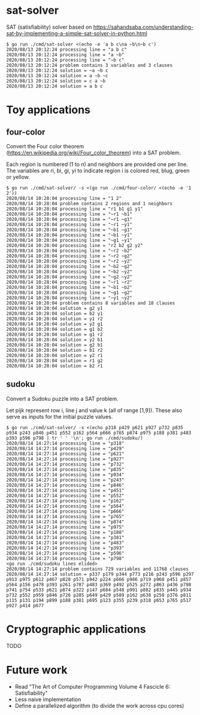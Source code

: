# sat-solver
SAT (satisfiability) solver based on https://sahandsaba.com/understanding-sat-by-implementing-a-simple-sat-solver-in-python.html

```
$ go run ./cmd/sat-solver <(echo -e 'a b c\na ~b\n~b c')
2020/08/13 20:12:24 processing line = "a b c"
2020/08/13 20:12:24 processing line = "a ~b"
2020/08/13 20:12:24 processing line = "~b c"
2020/08/13 20:12:24 problem contains 3 variables and 3 clauses
2020/08/13 20:12:24 solution = ~a ~b c
2020/08/13 20:12:24 solution = a ~b ~c
2020/08/13 20:12:24 solution = c a ~b
2020/08/13 20:12:24 solution = a b c
```

# Toy applications

## four-color

Convert the Four color theorem (https://en.wikipedia.org/wiki/Four_color_theorem) into a SAT problem.

Each region is numbered (1 to n) and neighbors are provided one per line.  The variables are ri, bi, gi, yi to indicate region i is colored red, blug, green or yellow.

```
$ go run ./cmd/sat-solver/ -s <(go run ./cmd/four-color/ <(echo -e '1 2'))
2020/08/14 10:28:04 processing line = "1 2"
2020/08/14 10:28:04 problem contains 2 regions and 1 neighbors
2020/08/14 10:28:04 processing line = "r1 b1 g1 y1"
2020/08/14 10:28:04 processing line = "~r1 ~b1"
2020/08/14 10:28:04 processing line = "~r1 ~g1"
2020/08/14 10:28:04 processing line = "~r1 ~y1"
2020/08/14 10:28:04 processing line = "~b1 ~g1"
2020/08/14 10:28:04 processing line = "~b1 ~y1"
2020/08/14 10:28:04 processing line = "~g1 ~y1"
2020/08/14 10:28:04 processing line = "r2 b2 g2 y2"
2020/08/14 10:28:04 processing line = "~r2 ~b2"
2020/08/14 10:28:04 processing line = "~r2 ~g2"
2020/08/14 10:28:04 processing line = "~r2 ~y2"
2020/08/14 10:28:04 processing line = "~b2 ~g2"
2020/08/14 10:28:04 processing line = "~b2 ~y2"
2020/08/14 10:28:04 processing line = "~g2 ~y2"
2020/08/14 10:28:04 processing line = "~r1 ~r2"
2020/08/14 10:28:04 processing line = "~b1 ~b2"
2020/08/14 10:28:04 processing line = "~g1 ~g2"
2020/08/14 10:28:04 processing line = "~y1 ~y2"
2020/08/14 10:28:04 problem contains 8 variables and 18 clauses
2020/08/14 10:28:04 solution = g2 y1
2020/08/14 10:28:04 solution = b2 y1
2020/08/14 10:28:04 solution = y1 r2
2020/08/14 10:28:04 solution = y2 g1
2020/08/14 10:28:04 solution = g1 b2
2020/08/14 10:28:04 solution = g1 r2
2020/08/14 10:28:04 solution = y2 b1
2020/08/14 10:28:04 solution = g2 b1
2020/08/14 10:28:04 solution = b1 r2
2020/08/14 10:28:04 solution = y2 r1
2020/08/14 10:28:04 solution = r1 g2
2020/08/14 10:28:04 solution = b2 r1
```

## sudoku

Convert a Sudoku puzzle into a SAT problem.

Let pijk represent row i, line j and value k (all of range [1,9]).  These also serve as inputs for the initial puzzle values.

```
$ go run ./cmd/sat-solver/ -s <(echo p318 p429 p621 p927 p732 p835 p934 p243 p846 p451 p552 p162 p564 p666 p765 p874 p975 p188 p381 p483 p393 p596 p798 | tr ' ' '\n'; go run ./cmd/sudoku/)
2020/08/14 14:27:14 processing line = "p318"
2020/08/14 14:27:14 processing line = "p429"
2020/08/14 14:27:14 processing line = "p621"
2020/08/14 14:27:14 processing line = "p927"
2020/08/14 14:27:14 processing line = "p732"
2020/08/14 14:27:14 processing line = "p835"
2020/08/14 14:27:14 processing line = "p934"
2020/08/14 14:27:14 processing line = "p243"
2020/08/14 14:27:14 processing line = "p846"
2020/08/14 14:27:14 processing line = "p451"
2020/08/14 14:27:14 processing line = "p552"
2020/08/14 14:27:14 processing line = "p162"
2020/08/14 14:27:14 processing line = "p564"
2020/08/14 14:27:14 processing line = "p666"
2020/08/14 14:27:14 processing line = "p765"
2020/08/14 14:27:14 processing line = "p874"
2020/08/14 14:27:14 processing line = "p975"
2020/08/14 14:27:14 processing line = "p188"
2020/08/14 14:27:14 processing line = "p381"
2020/08/14 14:27:14 processing line = "p483"
2020/08/14 14:27:14 processing line = "p393"
2020/08/14 14:27:14 processing line = "p596"
2020/08/14 14:27:14 processing line = "p798"
<go run ./cmd/sudoku lines elided>
2020/08/14 14:27:14 problem contains 729 variables and 11768 clauses
2020/08/14 14:27:14 solution = p337 p179 p344 p773 p216 p243 p596 p297 p913 p975 p612 p467 p828 p571 p942 p224 p666 p986 p719 p968 p451 p857 p564 p156 p478 p393 p261 p787 p483 p369 p492 p525 p272 p863 p436 p798 p741 p754 p533 p621 p874 p322 p147 p684 p548 p991 p882 p835 p445 p934 p732 p552 p959 p846 p726 p285 p649 p429 p589 p162 p638 p258 p376 p811 p115 p131 p194 p899 p188 p381 p695 p123 p355 p239 p318 p653 p765 p517 p927 p414 p677
```

# Cryptographic applications

TODO

# Future work

- Read "The Art of Computer Programming Volume 4 Fascicle 6: Satisfiability"
- Less naive implementation
- Define a parallelized algorithm (to divide the work across cpu cores)
